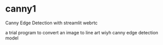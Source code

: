 # canny1
Canny Edge Detection with streamlit webrtc

a trial program to convert an image to line art wiyh canny edge detection model
